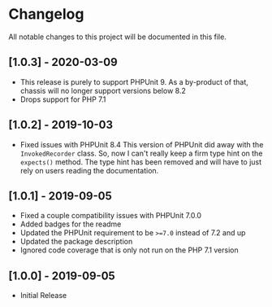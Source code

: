 # Changelog
All notable changes to this project will be documented in this file.

## [1.0.3] - 2020-03-09
- This release is purely to support PHPUnit 9. As a by-product of that, chassis will no longer support versions below 8.2
- Drops support for PHP 7.1

## [1.0.2] - 2019-10-03
- Fixed issues with PHPUnit 8.4  This version of PHPUnit did away with the `InvokedRecorder` class. So, now I can't really keep a firm type hint on the `expects()` method. The type hint has been removed and will have to just rely on users reading the documentation.

## [1.0.1] - 2019-09-05
- Fixed a couple compatibility issues with PHPUnit 7.0.0
- Added badges for the readme
- Updated the PHPUnit requirement to be `>=7.0` instead of 7.2 and up
- Updated the package description
- Ignored code coverage that is only not run on the PHP 7.1 version

## [1.0.0] - 2019-09-05
- Initial Release